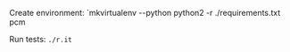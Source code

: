 Create environment:
	`mkvirtualenv --python python2 -r ./requirements.txt pcm

Run tests:
	`./r.it`

